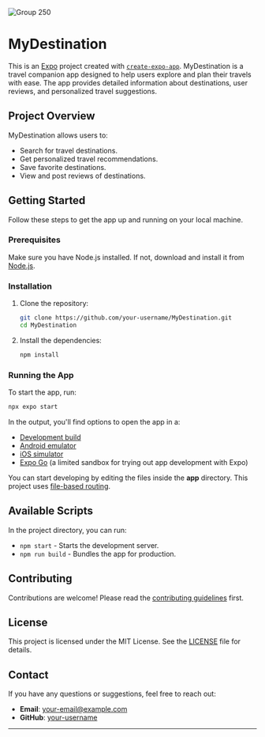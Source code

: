 
![Group 250](https://github.com/EmilioCarreiraOWI/Emilio_Carreira_221350_DV300_Term2_project/assets/113447065/257d2d30-12c2-474e-a9ea-160669f7e4fe)
# MyDestination

This is an [Expo](https://expo.dev) project created with [`create-expo-app`](https://www.npmjs.com/package/create-expo-app). MyDestination is a travel companion app designed to help users explore and plan their travels with ease. The app provides detailed information about destinations, user reviews, and personalized travel suggestions.

## Project Overview

MyDestination allows users to:

- Search for travel destinations.
- Get personalized travel recommendations.
- Save favorite destinations.
- View and post reviews of destinations.

## Getting Started

Follow these steps to get the app up and running on your local machine.

### Prerequisites

Make sure you have Node.js installed. If not, download and install it from [Node.js](https://nodejs.org/).

### Installation

1. Clone the repository:

   ```bash
   git clone https://github.com/your-username/MyDestination.git
   cd MyDestination
   ```

2. Install the dependencies:

   ```bash
   npm install
   ```

### Running the App

To start the app, run:

   ```bash
   npx expo start
   ```

In the output, you'll find options to open the app in a:

- [Development build](https://docs.expo.dev/develop/development-builds/introduction/)
- [Android emulator](https://docs.expo.dev/workflow/android-studio-emulator/)
- [iOS simulator](https://docs.expo.dev/workflow/ios-simulator/)
- [Expo Go](https://expo.dev/go) (a limited sandbox for trying out app development with Expo)

You can start developing by editing the files inside the **app** directory. This project uses [file-based routing](https://docs.expo.dev/router/introduction).

## Available Scripts

In the project directory, you can run:

- `npm start` - Starts the development server.
- `npm run build` - Bundles the app for production.

## Contributing

Contributions are welcome! Please read the [contributing guidelines](CONTRIBUTING.md) first.

## License

This project is licensed under the MIT License. See the [LICENSE](LICENSE) file for details.

## Contact

If you have any questions or suggestions, feel free to reach out:

- **Email**: your-email@example.com
- **GitHub**: [your-username](https://github.com/your-username)

---

